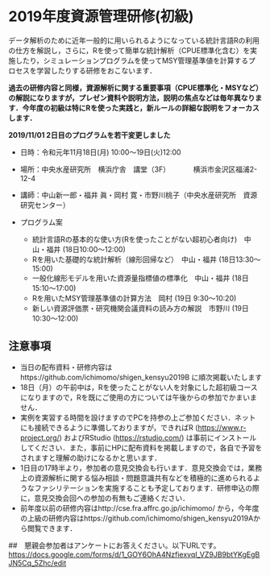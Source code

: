 # 2019年度資源管理研修(初級)

データ解析のために近年一般的に用いられるようになっている統計言語Rの利用の仕方を解説し，さらに，Rを使って簡単な統計解析（CPUE標準化含む）を実施したり，シミュレーションプログラムを使ってMSY管理基準値を計算するプロセスを学習したりする研修をおこないます．

**過去の研修内容と同様，資源解析に関する重要事項（CPUE標準化・MSYなど）の解説になりますが，プレゼン資料や説明方法，説明の焦点などは毎年異なります．今年度の初級は特にRを使った実践と，新ルールの詳細な説明をフォーカスします．**

**2019/11/01 2日目のプログラムを若干変更しました**

- 日時：令和元年11月18日(月) 10:00〜19日(火)12:00
- 場所：中央水産研究所　横浜庁舎　講堂（3F）
　　　横浜市金沢区福浦2-12-4
- 講師：中山新一郎・福井 眞・岡村 寛・市野川桃子（中央水産研究所　資源研究センター）

- プログラム案
   - 統計言語Rの基本的な使い方(Rを使ったことがない超初心者向け)　中山・福井 (18日10:00〜12:00)
   - Rを用いた基礎的な統計解析（線形回帰など）　中山・福井 (18日13:30〜15:00)
   - 一般化線形モデルを用いた資源量指標値の標準化　中山・福井	 (18日15:10〜17:00)
   - Rを用いたMSY管理基準値の計算方法　岡村 (19日 9:30〜10:20)
   - 新しい資源評価票・研究機関会議資料の読み方の解説　市野川 (19日10:30〜12:00)
   
## 注意事項   
- 当日の配布資料・研修内容はhttps://github.com/ichimomo/shigen_kensyu2019B に順次掲載いたします
- 18日（月）の午前中は，Rを使ったことがない人を対象にした超初級コースになりますので，Rを既にご使用の方については午後からの参加でかまいません．
- 実例を実習する時間を設けますのでPCを持参の上ご参加ください．ネットにも接続できるように準備しておりますが，できればR (https://www.r-project.org/) およびRStudio (https://rstudio.com/) は事前にインストールしてください．また，事前にHPに配布資料を掲載しますので，各自で予習をされますと理解の助けになるかと思います．
- 1日目の17時半より，参加者の意見交換会も行います．意見交換会では，業務上の資源解析に関する悩み相談・問題意識共有などを積極的に進められるようなファシリテーションを実施することも予定しております．研修申込の際に，意見交換会回への参加の有無もご連絡ください．
- 前年度以前の研修内容はhttp://cse.fra.affrc.go.jp/ichimomo/ から，今年度の上級の研修内容はhttps://github.com/ichimomo/shigen_kensyu2019Aから閲覧できます．

##　懇親会参加者はアンケートにお答えください。以下URLです。
https://docs.google.com/forms/d/1_GOY6OhA4NzfiexvqI_VZ9JB9btYKgEgBJN5Cq_5Zhc/edit

